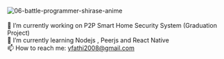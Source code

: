 ![06-battle-programmer-shirase-anime](https://github.com/InterVam/InterVam/assets/60117286/d7801b27-3fd8-4508-87fd-3ec6a29ef3b5)<br><br>
🔭 I’m currently working on P2P Smart Home Security System (Graduation Project)<br>
🌱 I’m currently learning Nodejs , Peerjs and React Native<br>
📫 How to reach me: yfathi2008@gmail.com<br>
<!--
**InterVam/InterVam** is a ✨ _special_ ✨ repository because its `README.md` (this file) appears on your GitHub profile.

Here are some ideas to get you started:

🔭 I’m currently working on P2P Smart Home Security System 
- 🌱 I’m currently learning Nodejs , Peerjs and React Native
- 👯 I’m looking to collaborate on ...
- 🤔 I’m looking for help with ...
- 💬 Ask me about ...
- 📫 How to reach me: ...
- 😄 Pronouns: ...
- ⚡ Fun fact: ...
-->

